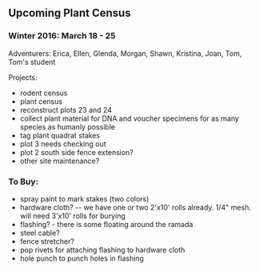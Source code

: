 ## Upcoming Plant Census
 
### Winter 2016: March 18 - 25

Adventurers: Erica, Ellen, Glenda, Morgan, Shawn, Kristina, Joan, Tom, Tom's student

Projects:
* rodent census
* plant census
* reconstruct plots 23 and 24  
* collect plant material for DNA and voucher specimens for as many species as humanly possible
* tag plant quadrat stakes
* plot 3 needs checking out
* plot 2 south side fence extension?
* other site maintenance?

### To Buy: 
* spray paint to mark stakes (two colors)
* hardware cloth?  -- we have one or two 2'x10' rolls already. 1/4" mesh. will need 3'x10' rolls for burying 
* flashing? - there is some floating around the ramada
* steel cable?
* fence stretcher?
* pop rivets for attaching flashing to hardware cloth
* hole punch to punch holes in flashing


 